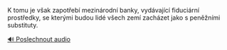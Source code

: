 
K tomu je však zapotřebí mezinárodní banky, vydávající fiduciární prostředky, se kterými budou lidé všech zemí zacházet jako s peněžními substituty.

[🔊 Poslechnout audio](/data/7-paragraphs/audio/chapter_86/para_011-K-tomu-je-vak-zapoteb-mezinrodn-banky-vydva.mp3)
